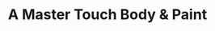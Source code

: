 ---
title: "A Master Touch Body & Paint"
url: /portland/a-master-touch-body-und-paint/
shop: Autowerkstatt
---